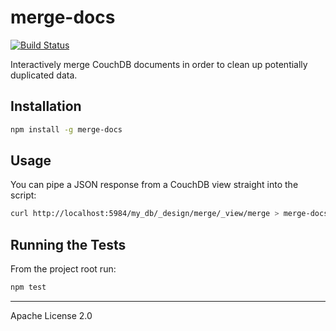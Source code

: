 merge-docs
==========

[![Build Status](https://travis-ci.org/eHealthAfrica/merge-docs.svg)](https://travis-ci.org/eHealthAfrica/merge-docs)

Interactively merge CouchDB documents in order to clean up potentially
duplicated data.

Installation
------------

```sh
npm install -g merge-docs
```

Usage
-----

You can pipe a JSON response from a CouchDB view straight into the script:

```sh
curl http://localhost:5984/my_db/_design/merge/_view/merge > merge-docs
```

Running the Tests
-----------------

From the project root run:

```sh
npm test
```


---
Apache License 2.0
